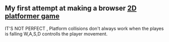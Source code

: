 ## My first attempt at making a browser [2D platformer game](https://pheenix15.github.io/2D-Platformer-Game/)


IT'S NOT PERFECT ,
Platform collisions don't always work when the playes is falling
W,A,S,D controlls the player movement.
